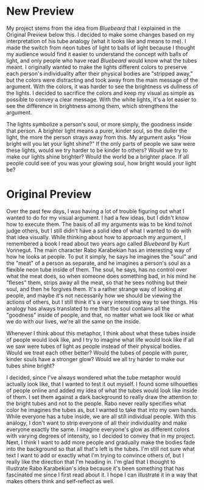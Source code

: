 # New Preview

My project stems from the idea from *Bluebeard* that I explained in the Original Preview below this. I decided to make some changes based on my interpretation of his tube analogy (what it looks like and means to me). I made the switch from neon tubes of light to balls of light because I thought my audience would find it easier to understand the concept with balls of light, and only people who have read *Bluebeard* would know what the tubes meant. I originally wanted to make the lights different colors to preserve each person's individuality after their physical bodies are "stripped away," but the colors were distracting and took away from the main message of the argument. With the colors, it was harder to see the brightness vs dullness of the lights. I decided to sacrifice the colors and keep my visual as simple as possible to convey a clear message. With the white lights, it's a lot easier to see the difference in brightness among them, which strengthens the argument. 

The lights symbolize a person's soul, or more simply, the goodness inside that person. A brighter light means a purer, kinder soul, so the duller the light, the more the person strays away from this. My argument asks "How bright will you let your light shine?" If the only parts of people we saw were these lights, would we try harder to be kinder to others? Would we try to make our lights shine brighter? Would the world be a brighter place. If all people could see of you was your glowing soul, how bright would your light be?

# Original Preview

Over the past few days, I was having a lot of trouble figuring out what I wanted to do for my visual argument. I had a few ideas, but I didn't know how to execute them. The basis of all my arguments was to be kind to/not judge others, but I still didn't have a solid idea of what I wanted to do with that idea visually. While thinking about how to approach my argument, I remembered a book I read about two years ago called *Bluebeard* by Kurt Vonnegut. The main character Rabo Karabekian has an interesting way of how he looks at people. To put it simply, he says he imagines the "soul" and the "meat" of a person as separate, and he imagines a person's soul as a flexible neon tube inside of them. The soul, he says, has no control over what the meat does, so when someone does something bad, in his mind he "fleses" them, strips away all the meat, so that he sees nothing but their soul, and then he forgives them. It's a rather strange way of looking at people, and maybe it's not necessarily how we should be viewing the actions of others, but I still think it's a very interesting way to see things. His analogy has always translated to me that the soul contains all the "goodness" inside of people, and that, no matter what we look like or what we do with our lives, we're all the same on the inside. 

Whenever I think about this metaphor, I think about what these tubes inside of people would look like, and I try to imagine what life would look like if all we saw were tubes of light as people instead of their physical bodies. Would we treat each other better? Would the tubes of people with purer, kinder souls have a stronger glow? Would we all try harder to make our tubes shine bright? 

I decided, since I've always wondered what the tube metaphor would actually look like, that I wanted to test it out myself. I found some silhouettes of people online and added my idea of what the tubes would look like inside of them. I set them against a dark background to really draw the attention to the bright tubes and not to the people. Rabo never really specifies what color he imagines the tubes as, but I wanted to take that into my own hands. While everyone has a tube inside, we are all still individual people. With this analogy, I don't want to strip everyone of all their individuality and make everyone exactly the same. I imagine everyone's glow as different colors with varying degrees of intensity, so I decided to convey that in my project. Next, I think I want to add more people and gradually make the bodies fade into the background so that all that's left is the tubes. I'm still not sure what text I want to add or exactly what I'm trying to convince others of, but I really like the direction that I'm heading in. I'm glad that I thought to illustrate Rabo Karabekian's idea because it's been something that has fascinated me since I first read about it. I hope I can illustrate it in a way that makes others think and self-reflect as well.
